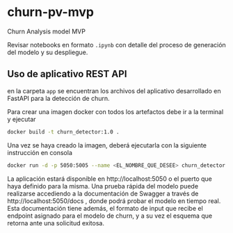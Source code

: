 # churn-pv-mvp


Churn Analysis model MVP

Revisar notebooks en formato `.ipynb` con detalle del proceso de generación del modelo y su despliegue.


## Uso de aplicativo REST API

en la carpeta `app` se encuentran los archivos del aplicativo desarrollado en FastAPI para la detección de churn.


Para crear una imagen docker con todos los artefactos debe ir a la terminal y ejecutar

```bash
docker build -t churn_detector:1.0 .
```

Una vez se haya creado la imagen, deberá ejecutarla con la siguiente instrucción en consola

```bash
docker run -d -p 5050:5005 --name <EL_NOMBRE_QUE_DESEE> churn_detector:1.0
```

La aplicación estará disponible en http://localhost:5050 o el puerto que haya definido para la misma. Una prueba rápida del modelo puede realizarse accediendo a la documentación de Swagger a través de http://localhost:5050/docs , donde podrá probar el modelo en tiempo real. Esta documentación tiene además, el formato de input que recibe el endpoint asignado para el modelo de churn, y a su vez el esquema que retorna ante una solicitud exitosa.

